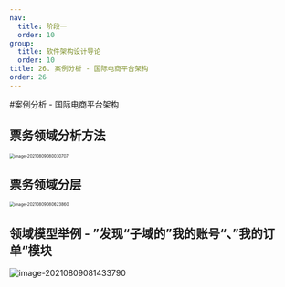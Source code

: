```yaml
---
nav:
  title: 阶段一
  order: 10
group:
  title: 软件架构设计导论
  order: 10
title: 26. 案例分析 - 国际电商平台架构
order: 26
---
```


#案例分析 - 国际电商平台架构 

## 票务领域分析方法

<img src="https://wsk-mweb.oss-cn-hangzhou.aliyuncs.com/ipic/2021-08-09-000035.png" alt="image-20210809080030707" style="zoom:50%;" />

## 票务领域分层

 <img src="https://wsk-mweb.oss-cn-hangzhou.aliyuncs.com/ipic/2021-08-09-000628.png" alt="image-20210809080623860" style="zoom:50%;" />

## 领域模型举例 - ”发现“子域的”我的账号“、”我的订单“模块

![image-20210809081433790](https://wsk-mweb.oss-cn-hangzhou.aliyuncs.com/ipic/2021-08-09-001435.png)